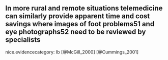 In more rural and remote situations telemedicine can similarly provide apparent time and cost savings where images of foot problems51 and eye photographs52 need to be reviewed by specialists
---
 nice.evidencecategory: Ib
[@McGill_2000]
[@Cummings_2001]
